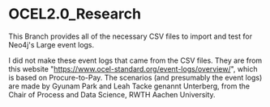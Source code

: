 # OCEL2.0_Research
This Branch provides all of the necessary CSV files to import and test for Neo4j's Large event logs. 

I did not make these event logs that came from the CSV files. They are from this website "https://www.ocel-standard.org/event-logs/overview/", which is based on Procure-to-Pay. The scenarios (and presumably the event logs) are made by Gyunam Park and Leah Tacke genannt Unterberg, from the Chair of Process and Data Science, RWTH Aachen University. 



